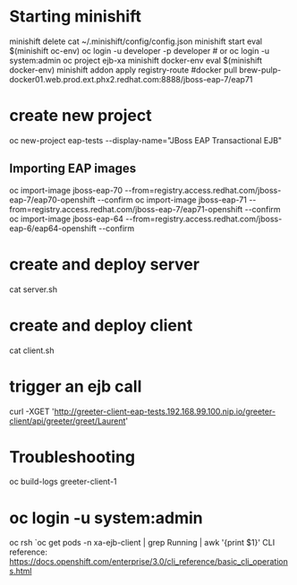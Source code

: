 
# Starting minishift

 minishift delete
 cat ~/.minishift/config/config.json
 minishift start
 eval $(minishift oc-env)
 oc login -u developer -p developer # or oc login -u system:admin 
 oc project ejb-xa
 minishift docker-env
 eval $(minishift docker-env)
 minishift addon apply registry-route
 #docker pull brew-pulp-docker01.web.prod.ext.phx2.redhat.com:8888/jboss-eap-7/eap71

# create new project
 oc new-project eap-tests --display-name="JBoss EAP Transactional EJB"

## Importing EAP images
 oc import-image jboss-eap-70 --from=registry.access.redhat.com/jboss-eap-7/eap70-openshift --confirm
 oc import-image jboss-eap-71 --from=registry.access.redhat.com/jboss-eap-7/eap71-openshift --confirm
 oc import-image jboss-eap-64 --from=registry.access.redhat.com/jboss-eap-6/eap64-openshift --confirm

# create and deploy server
cat server.sh

# create and deploy client
cat client.sh

# trigger an ejb call
curl -XGET 'http://greeter-client-eap-tests.192.168.99.100.nip.io/greeter-client/api/greeter/greet/Laurent'

# Troubleshooting
oc build-logs greeter-client-1
# oc login -u system:admin 
oc rsh `oc get pods -n xa-ejb-client | grep Running | awk '{print $1}'
CLI reference: https://docs.openshift.com/enterprise/3.0/cli_reference/basic_cli_operations.html
